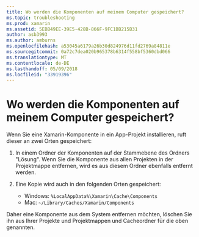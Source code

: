 ```yaml
---
title: Wo werden die Komponenten auf meinem Computer gespeichert?
ms.topic: troubleshooting
ms.prod: xamarin
ms.assetid: 5EBB49EE-39E5-428B-866F-9FC1BB215B31
author: asb3993
ms.author: amburns
ms.openlocfilehash: a53045a6179a26b30d824976d11fd2769a84811e
ms.sourcegitcommit: 0a72c7dea020b965378b6314f558bf5360dbd066
ms.translationtype: MT
ms.contentlocale: de-DE
ms.lasthandoff: 05/09/2018
ms.locfileid: "33919396"
---
```

# <a name="where-are-the-components-stored-on-my-machine"></a>Wo werden die Komponenten auf meinem Computer gespeichert?

Wenn Sie eine Xamarin-Komponente in ein App-Projekt installieren, ruft dieser an zwei Orten gespeichert:

1. In einem Ordner der Komponenten auf der Stammebene des Ordners "Lösung". Wenn Sie die Komponente aus allen Projekten in der Projektmappe entfernen, wird es aus diesem Ordner ebenfalls entfernt werden.

2. Eine Kopie wird auch in den folgenden Orten gespeichert:
    - Windows: `%LocalAppData%\Xamarin\Cache\Components`
    - Mac: `~/Library/Caches/Xamarin/Components`

Daher eine Komponente aus dem System entfernen möchten, löschen Sie ihn aus Ihrer Projekte und Projektmappen und Cacheordner für die oben genannten.
